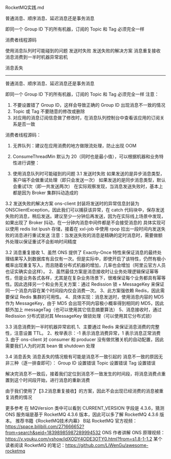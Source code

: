 RocketMQ实践.md

普通消息、顺序消息、延迟消息还是事务消息

即同一个 Group ID 下的所有机器，订阅的 Topic 和 Tag 必须完全一样

消费者线程源码

使用消息队列时可能碰到的问题
发送时失败
发送失败的解决方案
消息重复接收
消息消费到一半时机器异常宕机

消息丢失

---------------------------------------------------------------------------------------------------------------------


普通消息、顺序消息、延迟消息还是事务消息

即同一个 Group ID 下的所有机器，订阅的 Topic 和 Tag 必须完全一样
注意：
1. 不要设置错了 Group ID，这样会导致正确的 Group ID 出现消息不一致的情况 
2. Topic 或 Tag 不要随意的修改或删除 
3. 对应用的消息订阅信息做了修改时，在消息队列控制台中查看该应用的订阅关系是否一致


消费者线程源码：
1. 无界队列：建议在应用消费的地方做限流处理，防止出现 OOM
2. ConsumeThreadMin 默认为 20（同时也是最小值），可以根据机器和业务特性进行调整：

3. 使用消息队列时可能碰到的问题
3.1 发送时失败
如果发送的是异步消息类型，客户端不会做重试处理（即只会发送一次）
如果发送的是同步消息类型，默认会重试1次（即一共发送两次）
在实际观察发现，当消息发送失败时，基本上都是因为 Broker 集群抖动造成的

3.2 发送失败的解决方案
ons-client 封装将发送时的异常信息封装为 ONSClientException，因此我们可以捕获该异常，在 catch 代码块中，保存发送失败的消息，稍后发送。建议至少一分钟后再发送，因为在实际线上场景中发现，如果出现了 Broker 抖动，在一分钟内消息中间件都是不会接受消息的
具体实现可以使用 redis list lpush 存储，接着在 xxl-job 中使用 rpop 拉出一段时间内发送失败的消息进行重试发送 
注意：当发送失败的消息是精确的定时消息时，需要做额外处理以保证重试不会影响时间精度


3.2 消息重复接收
1、虽然 ONS 提供了 Exactly-Once 特性来保证消息的最终处理结果写入到数据库有且仅有一次。但是实际中，即使开启了该特性，仍然有极小概率出现重复写入，而且随着分布式机器的增加，几率也会增加（阿里云官方人员也证实确实会这样）。
2、虽然最佳方案是消息接收时让业务处理逻辑保证幂等性，但是业务各式各样，尤其是在复杂业务场景下，很难保证每个业务都具有幂等性。因此选择另一个和业务无关方案：通过 Redission 锁 + MessageKey 来保证同一个消息内容在某个时间段内仅会消费一次。
3、此方案强依赖 Redis，因此需要保证 Redis 集群的可用性。
4、具体实现：消息发送时，使用消息内容的 MD5 作为 MessageKey，由于 MD5 会出现不同内容极小概率得到相同的 MD5，因此额外加上 messageTag（也可以使用其它信息摘要算法）
5、消息接收时，通过 Redission 分布式锁对其 MessageKey 做锁处理（可以使用其它分布式锁）

3.3 消息消费到一半时机器异常宕机
1、主要通过 Redis 来保证消息消费的完整性，注意设置 TTL。
2、枚举表示：-1 表示消息消费异常，1 表示消息正常消费
3. 由于 ons-client 对 consumer 和 producer 没有做优雅关机的自动配置，因此需要我们人为的对其 bean 做 shutdown 处理


3.4 消息丢失
消息丢失的情况极有可能是消息不一致引起的
消息不一致的原因无非三种（逐一排查即可）：
    Group ID 设置错误
    Topic 设置错误
    Tag 设置错误

解决完消息不一致后，接着我们定位到消息不一致发生的时间段，将消息消费点重置到这个时间段开始，进行消息的重新消费

由于我们使用了【3.2消息重复接收】的方案，因此不会出现已经消费的消息被重复消费的情况



更多参考
在 MQVersion 类中可以看到 CURRENT_VERSION 字段是 4.3.6，猜测 ONS 服务端是基于 RocketMQ 4.3.6 版本，因此可以多了解 RocketMQ 4.3.6 版本。
推荐书籍《RocketMQ技术内幕》
B站 RocketMQ 官方视频：https://space.bilibili.com/271666652?from=search&seid=18398985987289994532
ONS 作者讲解 ONS 原理视频：https://v.youku.com/vshow/idXODY4ODE3OTY0.html?from=s1.8-1-1.2
某个读者阅读 RocketMQ 的笔记：https://github.com/LiWenGu/awesome-rocketmq








